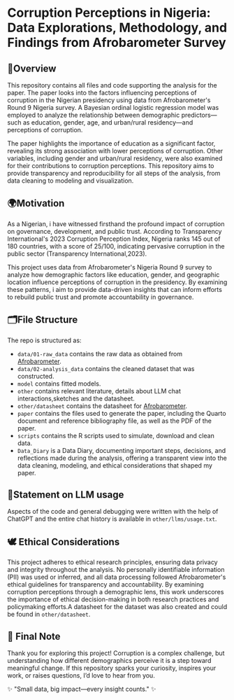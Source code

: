 # Corruption Perceptions in Nigeria: Data Explorations, Methodology, and Findings from Afrobarometer Survey

## 📌Overview

This repository contains all files and code supporting the analysis for the paper. The paper looks into the factors influencing perceptions of corruption in the Nigerian presidency using data from Afrobarometer's Round 9 Nigeria survey. A Bayesian ordinal logistic regression model was employed to analyze the relationship between demographic predictors—such as education, gender, age, and urban/rural residency—and perceptions of corruption.

The paper highlights the importance of education as a significant factor, revealing its strong association with lower perceptions of corruption. Other variables, including gender and urban/rural residency, were also examined for their contributions to corruption perceptions. This repository aims to provide transparency and reproducibility for all steps of the analysis, from data cleaning to modeling and visualization.

## 🌍Motivation

As a Nigerian, i have witnessed firsthand the profound impact of corruption on governance, development, and public trust. According to Transparency International's 2023 Corruption Perception Index, Nigeria ranks 145 out of 180 countries, with a score of 25/100, indicating pervasive corruption in the public sector (Transparency International,2023).

This project uses data from Afrobarometer's Nigeria Round 9 survey to analyze how demographic factors like education, gender, and geographic location influence perceptions of corruption in the presidency. By examining these patterns, i aim to provide data-driven insights that can inform efforts to rebuild public trust and promote accountability in governance.

## 🗂File Structure

The repo is structured as:

-   `data/01-raw_data` contains the raw data as obtained from [Afrobarometer](https://www.afrobarometer.org/survey-resource/nigeria-round-9-data-2023/).
-   `data/02-analysis_data` contains the cleaned dataset that was constructed.
-   `model` contains fitted models.
-   `other` contains relevant literature, details about LLM chat interactions,sketches and the datasheet.
-   `other/datasheet` contains the datasheet for [Afrobarometer](https://www.afrobarometer.org/survey-resource/nigeria-round-9-data-2023/).
-   `paper` contains the files used to generate the paper, including the Quarto document and reference bibliography file, as well as the PDF of the paper.
-   `scripts` contains the R scripts used to simulate, download and clean data.
-   `Data_Diary` is a Data Diary, documenting important steps, decisions, and reflections made during the analysis, offering a transparent view into the data cleaning, modeling, and ethical considerations that shaped my paper. 


## 🤖Statement on LLM usage

Aspects of the code and general debugging were written with the help of ChatGPT and the entire chat history is available in `other/llms/usage.txt`.


## 🕊️ Ethical Considerations

This project adheres to ethical research principles, ensuring data privacy and integrity throughout the analysis. No personally identifiable information (PII) was used or inferred, and all data processing followed Afrobarometer's ethical guidelines for transparency and accountability. By examining corruption perceptions through a demographic lens, this work underscores the importance of ethical decision-making in both research practices and policymaking efforts.A datasheet for the dataset was also created and could be found in `other/datasheet`. 



## 🌟 Final Note

Thank you for exploring this project! Corruption is a complex challenge, but understanding how different demographics perceive it is a step toward meaningful change. If this repository sparks your curiosity, inspires your work, or raises questions, I’d love to hear from you. 

✨ "Small data, big impact—every insight counts." ✨
